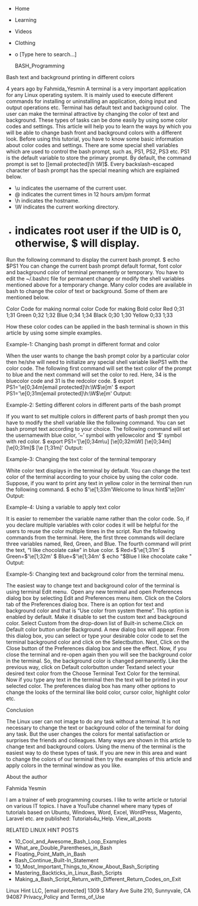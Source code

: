 





















































* Home
* Learning
* Videos
* Clothing
*
  o [Type here to search...]


   BASH_Programming


Bash text and background printing in different colors

4 years ago
by Fahmida_Yesmin
A terminal is a very important application for any Linux operating system. It
is mainly used to execute different commands for installing or uninstalling an
application, doing input and output operations etc. Terminal has default text
and background color.  The user can make the terminal attractive by changing
the color of text and background. These types of tasks can be done easily by
using some color codes and settings. This article will help you to learn the
ways by which you will be able to change bash front and background colors with
a different look.
Before using this tutorial, you have to know some basic information about color
codes and settings. There are some special shell variables which are used to
control the bash prompt, such as, PS1, PS2, PS3 etc. PS1 is the default
variable to store the primary prompt. By default, the command prompt is set to
[\[email protected]\h \W]\$. Every backslash-escaped character of bash prompt
has the special meaning which are explained below.

* \u indicates the username of the current user.
* @ indicates the current times in 12 hours am/pm format
* \h indicates the hostname.
* \W indicates the current working directory.
* # indicates root user if the UID is 0, otherwise, $ will display.

Run the following command to display the current bash prompt.
$ echo $PS1
You can change the current bash prompt default format, font color and
background color of terminal permanently or temporary. You have to edit the
~/.bashrc file for permanent change or modify the shell variables mentioned
above for a temporary change.
Many color codes are available in bash to change the color of text or
background. Some of them are mentioned below.

Color  Code for making normal color Code for making Bold color
Red    0;31                         1;31
Green  0;32                         1;32
Blue   0;34                         1;34
Black  0;30                         1;30
Yellow 0;33                         1;33

How these color codes can be applied in the bash terminal is shown in this
article by using some simple examples.

Example-1: Changing bash prompt in different format and color

When the user wants to change the bash prompt color by a particular color then
he/she will need to initialize any special shell variable likePS1 with the
color code. The following first command will set the text color of the prompt
to blue and the next command will set the color to red. Here, 34 is the
bluecolor code and 31 is the redcolor code.
$ export PS1='\e[0;34m\[email protected]\h:\W$\e[m'
$ export PS1='\e[0;31m\[email protected]\h:\W$\e[m'
Output:

Example-2: Setting different colors in different parts of the bash prompt

If you want to set multiple colors in different parts of bash prompt then you
have to modify the shell variable like the following command. You can set bash
prompt text according to your choice. The following command will set the
usernamewith blue color, ‘~’ symbol with yellowcolor and ‘$’ symbol with red
color.
$ export PS1='\[\e[0;34m\u\] \[\e[0;32m\W\] \[\e[0;34m\]\[\e[0;31m\]$ \[\e
[1;31m\]'
Output:

Example-3: Changing the text color of the terminal temporary

White color text displays in the terminal by default. You can change the text
color of the terminal according to your choice by using the color code.
Suppose, if you want to print any text in yellow color in the terminal then run
the following command.
$ echo $'\e[1;33m'Welcome to linux hint$'\e[0m'
Output:

Example-4: Using a variable to apply text color

It is easier to remember the variable name rather than the color code. So, if
you declare multiple variables with color codes it will be helpful for the
users to reuse the color multiple times in the script. Run the following
commands from the terminal. Here, the first three commands will declare three
variables named, Red, Green, and Blue. The fourth command will print the text,
“I like chocolate cake” in blue color.
$ Red=$'\e[1;31m'
$ Green=$'\e[1;32m'
$ Blue=$'\e[1;34m'
$ echo "$Blue I like chocolate cake "
Output:

Example-5: Changing text and background color from the terminal menu.

The easiest way to change text and background color of the terminal is using
terminal Edit menu.  Open any new terminal and open Preferences dialog box by
selecting Edit and Preferences menu item.
Click on the Colors tab of the Preferences dialog box. There is an option for
text and background color and that is “Use color from system theme”. This
option is enabled by default. Make it disable to set the custom text and
background color. Select Custom from the drop-down list of Built-in
scheme.Click on Default color button under Background. A new dialog box will
appear.
From this dialog box, you can select or type your desirable color code to set
the terminal background color and click on the Selectbutton.
Next, Click on the Close button of the Preferences dialog box and see the
effect. Now, if you close the terminal and re-open again then you will see the
background color in the terminal. So, the background color is changed
permanently.
Like the previous way, click on Default colorbutton under Textand select your
desired text color from the Choose Terminal Text Color for the terminal. Now if
you type any text in the terminal then the text will be printed in your
selected color.
The preferences dialog box has many other options to change the looks of the
terminal like bold color, cursor color, highlight color etc.

Conclusion

The Linux user can not image to do any task without a terminal. It is not
necessary to change the text or background color of the terminal for doing any
task. But the user changes the colors for mental satisfaction or surprises the
friends and colleagues. Many ways are shown in this article to change text and
background colors. Using the menu of the terminal is the easiest way to do
these types of task. If you are new in this area and want to change the colors
of our terminal then try the examples of this article and apply colors in the
terminal window as you like.


About the author


Fahmida Yesmin

I am a trainer of web programming courses. I like to write article or tutorial
on various IT topics. I have a YouTube channel where many types of tutorials
based on Ubuntu, Windows, Word, Excel, WordPress, Magento, Laravel etc. are
published: Tutorials4u_Help.
View_all_posts

RELATED LINUX HINT POSTS


* 10_Cool_and_Awesome_Bash_Loop_Examples
* What_are_Double_Parentheses_in_Bash
* Floating_Point_Math_in_Bash
* Bash_Continue_Built-In_Statement
* 10_Most_Important_Things_to_Know_About_Bash_Scripting
* Mastering_Backticks_in_Linux_Bash_Scripts
* Making_a_Bash_Script_Return_with_Different_Return_Codes_on_Exit

Linux Hint LLC, [email protected]
1309 S Mary Ave Suite 210, Sunnyvale, CA 94087
 Privacy_Policy and Terms_of_Use
